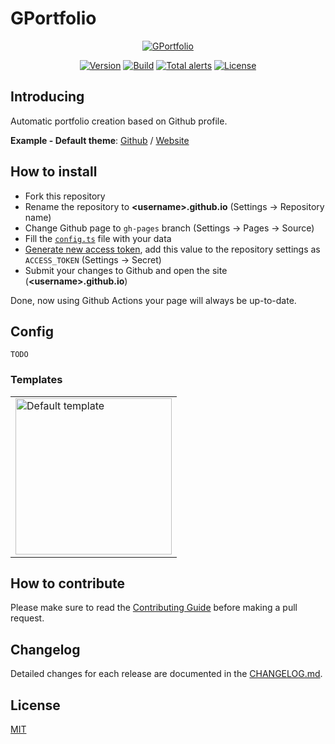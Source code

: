 # GPortfolio

<p align="center">
  <a href="https://github.com/GPortfolio/GPortfolio">
    <img src="https://raw.githubusercontent.com/GPortfolio/GPortfolio/master/src/assets/project/logo.png" alt="GPortfolio">
  </a>
</p>
<p align="center">
  <a href="https://github.com/GPortfolio/GPortfolio" rel="nofollow"><img src="https://img.shields.io/github/package-json/v/GPortfolio/GPortfolio.svg" alt="Version"></a>
  <a href="https://github.com/GPortfolio/GPortfolio/actions/workflows/pr.yml" rel="nofollow"><img src="https://github.com/GPortfolio/GPortfolio/actions/workflows/pr.yml/badge.svg" alt="Build"></a>
  <a href="https://lgtm.com/projects/g/GPortfolio/GPortfolio/alerts/" rel="nofollow"><img src="https://img.shields.io/lgtm/alerts/g/GPortfolio/GPortfolio.svg?logo=lgtm&logoWidth=18" alt="Total alerts"></a>
  <a href="https://github.com/GPortfolio/GPortfolio" rel="nofollow"><img src="https://img.shields.io/github/license/GPortfolio/GPortfolio.svg" alt="License"></a>
</p>

## Introducing

Automatic portfolio creation based on Github profile.

**Example - Default theme**: [Github](https://github.com/Alexeykhr/alexeykhr.github.io) / [Website](https://alexeykhr.github.io)

## How to install

- Fork this repository
- Rename the repository to **\<username>.github.io** (Settings -> Repository name)
- Change Github page to `gh-pages` branch (Settings -> Pages -> Source)
- Fill the [`config.ts`](#config) file with your data
- [Generate new access token](https://github.com/settings/tokens/new), add this value to the repository settings as `ACCESS_TOKEN` (Settings -> Secret)
- Submit your changes to Github and open the site (**\<username>.github.io**)

Done, now using Github Actions your page will always be up-to-date.

## Config

`TODO`

### Templates

<table>
  <tr>
    <td>
      <a href="https://github.com/GPortfolio/GPortfolio/tree/master/src/assets/templates/default" title="Default template">
        <img src="https://raw.githubusercontent.com/GPortfolio/GPortfolio/master/src/assets/templates/default.png" width="250" alt="Default template">
      </a>
    </td>
  </tr>
</table>

## How to contribute

Please make sure to read the [Contributing Guide](https://github.com/GPortfolio/GPortfolio/blob/master/.github/CONTRIBUTING.md) before making a pull request.

## Changelog

Detailed changes for each release are documented in the [CHANGELOG.md](https://github.com/GPortfolio/GPortfolio/blob/master/CHANGELOG.md).

## License

[MIT](https://opensource.org/licenses/MIT)
